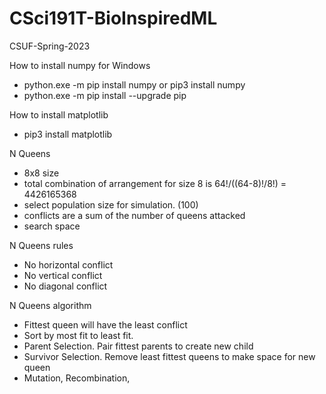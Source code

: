 # CSci191T-BioInspiredML
CSUF-Spring-2023

How to install numpy for Windows
- python.exe -m pip install numpy or pip3 install numpy
- python.exe -m pip install --upgrade pip

How to install matplotlib
- pip3 install matplotlib

N Queens
- 8x8 size
- total combination of arrangement for size 8 is 64!/((64-8)!/8!) = 4426165368
- select population size for simulation. (100)
- conflicts are a sum of the number of queens attacked
- search space

N Queens rules
- No horizontal conflict
- No vertical conflict
- No diagonal conflict

N Queens algorithm
- Fittest queen will have the least conflict
- Sort by most fit to least fit.
- Parent Selection. Pair fittest parents to create new child
- Survivor Selection. Remove least fittest queens to make space for new queen
- Mutation, Recombination, 
